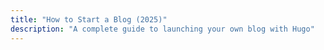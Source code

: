 ```yaml
---
title: "How to Start a Blog (2025)"
description: "A complete guide to launching your own blog with Hugo"
---
```

